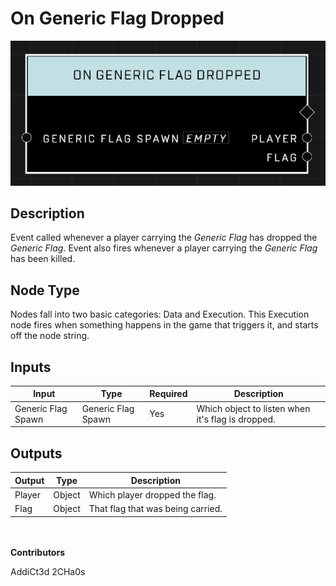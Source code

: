 # On Generic Flag Dropped
![alt text](../../../.gitbook/assets/on-generic-flag-dropped.png)
## Description
Event called whenever a player carrying the *Generic Flag* has dropped the *Generic Flag*. Event also fires whenever a player carrying the *Generic Flag* has been killed.

## Node Type
Nodes fall into two basic categories: Data and Execution. This Execution node fires when something happens in the game that triggers it, and starts off the node string.

## Inputs
| Input | Type | Required | Description |
|------------------|------------------|----------|--------------------------------------------------------------|
| Generic Flag Spawn | Generic Flag Spawn | Yes | Which object to listen when it's flag is dropped. |

## Outputs
| Output | Type | Description |
|------------------|------------------|--------------------------------------------------------------|
| Player | Object | Which player dropped the flag.|
| Flag | Object | That flag that was being carried.|

\
\
**Contributors**

AddiCt3d 2CHa0s